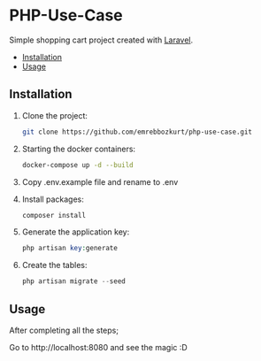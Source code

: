 # PHP-Use-Case

Simple shopping cart project created with [Laravel](https://github.com/laravel/laravel).

* [Installation](#installation)
* [Usage](#usage)

## Installation

1. Clone the project:

    ```bash
    git clone https://github.com/emrebbozkurt/php-use-case.git
    ```

2. Starting the docker containers:

    ```bash
    docker-compose up -d --build
    ```

3. Copy .env.example file and rename to .env


4. Install packages:

    ```bash
    composer install
    ```

5. Generate the application key:

    ```php
    php artisan key:generate
    ```

6. Create the tables:

    ```php
    php artisan migrate --seed
    ```

## Usage

After completing all the steps;

Go to http://localhost:8080 and see the magic :D
